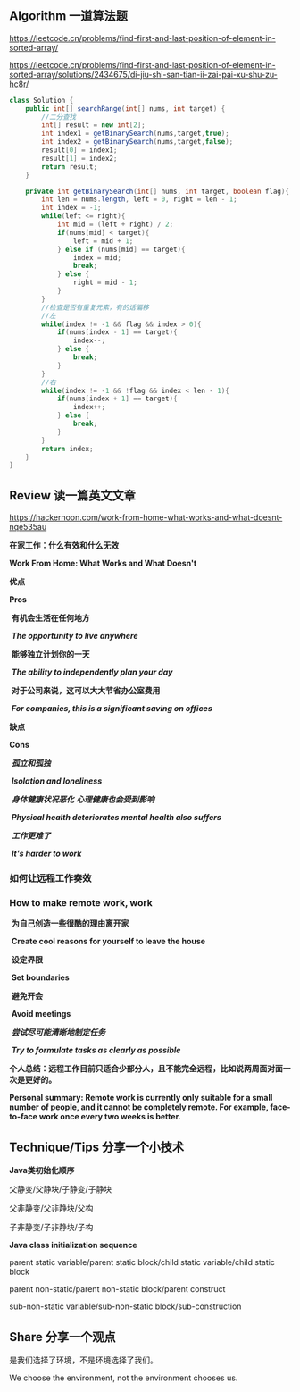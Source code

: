 ## **Algorithm 一道算法题**



https://leetcode.cn/problems/find-first-and-last-position-of-element-in-sorted-array/

https://leetcode.cn/problems/find-first-and-last-position-of-element-in-sorted-array/solutions/2434675/di-jiu-shi-san-tian-ii-zai-pai-xu-shu-zu-hc8r/

```java
class Solution {
    public int[] searchRange(int[] nums, int target) {
        //二分查找
        int[] result = new int[2];
        int index1 = getBinarySearch(nums,target,true);
        int index2 = getBinarySearch(nums,target,false);
        result[0] = index1;
        result[1] = index2;
        return result;
    }

    private int getBinarySearch(int[] nums, int target, boolean flag){
        int len = nums.length, left = 0, right = len - 1;
        int index = -1;
        while(left <= right){
            int mid = (left + right) / 2;
            if(nums[mid] < target){
                left = mid + 1;
            } else if (nums[mid] == target){
                index = mid;
                break;
            } else {
                right = mid - 1;
            }
        }
        //检查是否有重复元素，有的话偏移
        //左
        while(index != -1 && flag && index > 0){
            if(nums[index - 1] == target){
                index--;
            } else {
                break;
            }
        }
        //右
        while(index != -1 && !flag && index < len - 1){
            if(nums[index + 1] == target){
                index++;
            } else {
                break;
            }
        }
        return index;
    }
}
```



## **Review 读一篇英文文章**



https://hackernoon.com/work-from-home-what-works-and-what-doesnt-nqe535au

**在家工作：什么有效和什么无效**

**Work From Home: What Works and What Doesn't**

**优点**

**Pros**

​	**有机会生活在任何地方**

​	***The opportunity to live anywhere***

​	**能够独立计划你的一天**

​	***The ability to independently plan your day***

​	**对于公司来说，这可以大大节省办公室费用**

​	***For companies, this is a significant saving on offices***

**缺点**

**Cons**

​	***孤立和孤独***

​	***Isolation and loneliness***

​	***身体健康状况恶化***	***心理健康也会受到影响***

​	***Physical health deteriorates***	***mental health also suffers***

​	***工作更难了***

​	***It's harder to work***

### **如何让远程工作奏效**

### **How to make remote work, work**

​	**为自己创造一些很酷的理由离开家**

​	**Create cool reasons for yourself to leave the house** 

​	**设定界限**

​	**Set boundaries**

​	**避免开会**

​	**Avoid meetings**

​	***尝试尽可能清晰地制定任务***

​	***Try to formulate tasks as clearly as possible*** 

**个人总结：远程工作目前只适合少部分人，且不能完全远程，比如说两周面对面一次是更好的。**

**Personal summary: Remote work is currently only suitable for a small number of people, and it cannot be completely remote. For example, face-to-face work once every two weeks is better.**



## **Technique/Tips 分享一个小技术**



**Java类初始化顺序**

父静变/父静块/子静变/子静块

父非静变/父非静块/父构

子非静变/子非静块/子构

**Java class initialization sequence**

parent static variable/parent static block/child static variable/child static block

parent non-static/parent non-static block/parent construct

sub-non-static variable/sub-non-static block/sub-construction



## **Share 分享一个观点**



是我们选择了环境，不是环境选择了我们。

We choose the environment, not the environment chooses us.